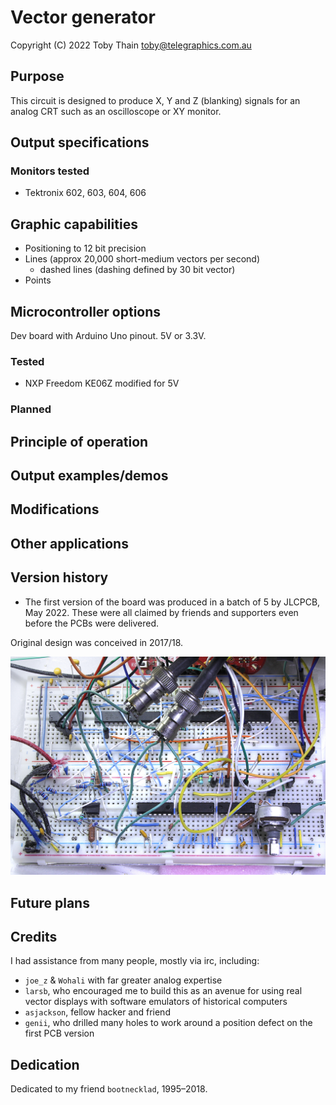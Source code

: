 # Vector generator

Copyright (C) 2022 Toby Thain <toby@telegraphics.com.au>

## Purpose

This circuit is designed to produce X, Y and Z (blanking) signals
for an analog CRT such as an oscilloscope or XY monitor.

## Output specifications

### Monitors tested

* Tektronix 602, 603, 604, 606

## Graphic capabilities

* Positioning to 12 bit precision
* Lines (approx 20,000 short-medium vectors per second)
  - dashed lines (dashing defined by 30 bit vector)
* Points

## Microcontroller options

Dev board with Arduino Uno pinout. 5V or 3.3V.

### Tested

* NXP Freedom KE06Z modified for 5V

### Planned

## Principle of operation

## Output examples/demos

## Modifications

## Other applications

## Version history

* The first version of the board was produced in a batch of 5 by JLCPCB,
  May 2022. These were all claimed by friends and supporters
  even before the PCBs were delivered.

Original design was conceived in 2017/18.

![Breadboard close to first PCB version](_MG_3654s.jpg)

## Future plans

## Credits

I had assistance from many people, mostly via irc, including:

* `joe_z` & `Wohali` with far greater analog expertise
* `larsb`, who encouraged me to build this as an avenue for using real
  vector displays with software emulators of historical computers
* `asjackson`, fellow hacker and friend
* `genii`, who drilled many holes to work around a position defect
  on the first PCB version

## Dedication

Dedicated to my friend `bootnecklad`, 1995–2018.
